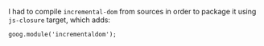 I had to compile `incremental-dom` from sources in order to package
it using `js-closure` target, which adds:

    goog.module('incrementaldom');
